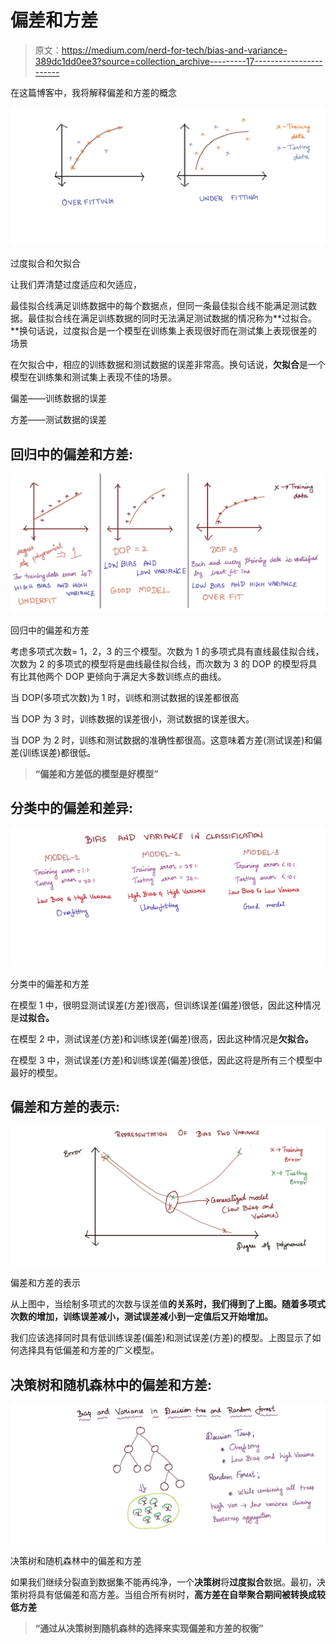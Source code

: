 # 偏差和方差

> 原文：<https://medium.com/nerd-for-tech/bias-and-variance-389dc1dd0ee3?source=collection_archive---------17----------------------->

在这篇博客中，我将解释偏差和方差的概念

![](img/90ed0ec9c0ddab2e7881f77cb8aea46c.png)

过度拟合和欠拟合

让我们弄清楚过度适应和欠适应，

最佳拟合线满足训练数据中的每个数据点，但同一条最佳拟合线不能满足测试数据。最佳拟合线在满足训练数据的同时无法满足测试数据的情况称为**过拟合。**换句话说，过度拟合是一个模型在训练集上表现很好而在测试集上表现很差的场景

在欠拟合中，相应的训练数据和测试数据的误差非常高。换句话说，**欠拟合**是一个模型在训练集和测试集上表现不佳的场景。

偏差——训练数据的误差

方差——测试数据的误差

## **回归中的偏差和方差:**

![](img/3c93d0f7dbac5b88d029e3e709d567bd.png)

回归中的偏差和方差

考虑多项式次数= 1，2，3 的三个模型。次数为 1 的多项式具有直线最佳拟合线，次数为 2 的多项式的模型将是曲线最佳拟合线，而次数为 3 的 DOP 的模型将具有比其他两个 DOP 更倾向于满足大多数训练点的曲线。

当 DOP(多项式次数)为 1 时，训练和测试数据的误差都很高

当 DOP 为 3 时，训练数据的误差很小，测试数据的误差很大。

当 DOP 为 2 时，训练和测试数据的准确性都很高。这意味着方差(测试误差)和偏差(训练误差)都很低。

> **“偏差和方差低的模型是好模型”**

## 分类中的偏差和差异:

![](img/59278188c98884b20d4e821b4c2889f2.png)

分类中的偏差和方差

在模型 1 中，很明显测试误差(方差)很高，但训练误差(偏差)很低，因此这种情况是**过拟合。**

在模型 2 中，测试误差(方差)和训练误差(偏差)很高，因此这种情况是**欠拟合。**

在模型 3 中，测试误差(方差)和训练误差(偏差)很低，因此这将是所有三个模型中最好的模型。

## 偏差和方差的表示:

![](img/6481e61e759cd054940995b6d9fe89f6.png)

偏差和方差的表示

从上图中，当绘制多项式的次数与误差值**的关系时，我们得到了上图。随着多项式次数的增加，训练误差减小，测试误差减小到一定值后又开始增加。**

我们应该选择同时具有低训练误差(偏差)和测试误差(方差)的模型。上图显示了如何选择具有低偏差和方差的广义模型。

## 决策树和随机森林中的偏差和方差:

![](img/8968dcba4c6f6a12c00bac99c3c1e34e.png)

决策树和随机森林中的偏差和方差

如果我们继续分裂直到数据集不能再纯净，一个**决策树**将**过度拟合**数据。最初，决策树将具有低偏差和高方差。当组合所有树时，**高方差在自举聚合期间被转换成较低方差**

> **“通过从决策树到随机森林的选择来实现偏差和方差的权衡”**